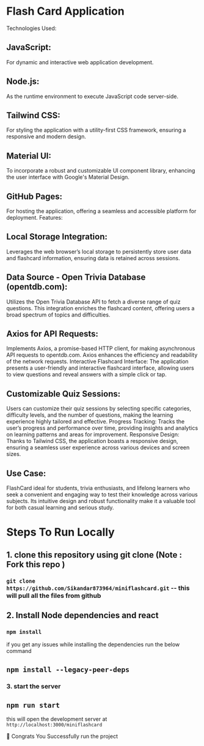 
# Flash Card Application

Technologies Used:

## JavaScript: 
For dynamic and interactive web application development.

## Node.js: 
As the runtime environment to execute JavaScript code server-side.

## Tailwind CSS: 
For styling the application with a utility-first CSS framework, ensuring a responsive and modern design.

## Material UI: 
To incorporate a robust and customizable UI component library, enhancing the user interface with Google's Material Design.

## GitHub Pages: 
For hosting the application, offering a seamless and accessible platform for deployment.
Features:

## Local Storage Integration: 
Leverages the web browser’s local storage to persistently store user data and flashcard information, ensuring data is retained across sessions.

## Data Source - Open Trivia Database (opentdb.com): 
Utilizes the Open Trivia Database API to fetch a diverse range of quiz questions. This integration enriches the flashcard content, offering users a broad spectrum of topics and difficulties.

## Axios for API Requests: 
Implements Axios, a promise-based HTTP client, for making asynchronous API requests to opentdb.com. Axios enhances the efficiency and readability of the network requests.
Interactive Flashcard Interface: The application presents a user-friendly and interactive flashcard interface, allowing users to view questions and reveal answers with a simple click or tap.

## Customizable Quiz Sessions: 
Users can customize their quiz sessions by selecting specific categories, difficulty levels, and the number of questions, making the learning experience highly tailored and effective.
Progress Tracking: Tracks the user’s progress and performance over time, providing insights and analytics on learning patterns and areas for improvement.
Responsive Design: Thanks to Tailwind CSS, the application boasts a responsive design, ensuring a seamless user experience across various devices and screen sizes.

## Use Case:
FlashCard ideal for students, trivia enthusiasts, and lifelong learners who seek a convenient and engaging way to test their knowledge across various subjects. Its intuitive design and robust functionality make it a valuable tool for both casual learning and serious study.

# Steps To Run Locally

## 1. clone this repository using git clone (Note : Fork this repo )

### `git clone https://github.com/Sikandar873964/miniflashcard.git` -- this will pull all the files from github

## 2. Install Node dependencies and react

### `npm install`

if you get any issues while installing the dependencies run the below command

## `npm install --legacy-peer-deps`


### 3. start the server

## `npm run start`

this will open the development server at `http://localhost:3000/miniflashcard`

🥳 Congrats You Successfully run the project






